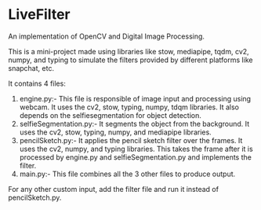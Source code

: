 # LiveFilter

An implementation of OpenCV and Digital Image Processing.

This is a mini-project made using libraries like stow, mediapipe, tqdm, cv2, numpy, and typing to simulate the filters provided by different platforms like snapchat, etc.

It contains 4 files:

1. engine.py:- This file is responsible of image input and processing using webcam. It uses the cv2, stow, typing, numpy, tdqm libraries. It also depends on the selfiesegmentation for object detection.
2. selfieSegmentation.py:- It segments the object from the background. It uses the cv2, stow, typing, numpy, and mediapipe libraries.
3. pencilSketch.py:- It applies the pencil sketch filter over the frames. It uses the cv2, numpy, and typing libraries. This takes the frame after it is processed by engine.py and selfieSegmentation.py and implements the filter.
4. main.py:- This file combines all the 3 other files to produce output.

For any other custom input, add the filter file and run it instead of pencilSketch.py.
